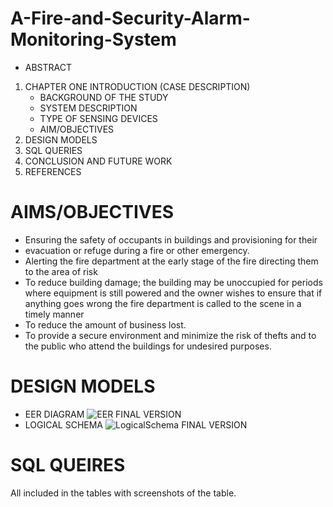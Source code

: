 # A-Fire-and-Security-Alarm-Monitoring-System
- ABSTRACT
1. CHAPTER ONE INTRODUCTION (CASE DESCRIPTION)
    - BACKGROUND OF THE STUDY
    - SYSTEM DESCRIPTION
    - TYPE OF SENSING DEVICES
    - AIM/OBJECTIVES
2. DESIGN MODELS
3. SQL QUERIES 
4. CONCLUSION AND FUTURE WORK
5. REFERENCES
# AIMS/OBJECTIVES 
- Ensuring the safety of occupants in buildings and provisioning for their 
- evacuation or refuge during a fire or other emergency.
- Alerting the fire department at the early stage of the fire directing them to the area 
of risk
- To reduce building damage; the building may be unoccupied for periods where 
 equipment is still powered and the owner wishes to ensure that if anything goes 
wrong the fire department is called to the scene in a timely manner
- To reduce the amount of business lost.
- To provide a secure environment and minimize the risk of thefts and to the public 
who attend the buildings for undesired purposes. 
# DESIGN MODELS
- EER DIAGRAM
![EER FINAL VERSION](https://user-images.githubusercontent.com/88887839/138503026-df5ba5be-9945-411e-a3aa-a8b1eac9b0ba.jpg)
- LOGICAL SCHEMA
![LogicalSchema FINAL VERSION](https://user-images.githubusercontent.com/88887839/138503132-12b76958-0718-4f96-b87d-5000c45a4da0.jpg)
# SQL QUEIRES
All included in the tables with screenshots of the table.  
